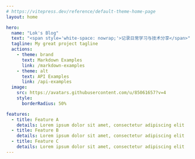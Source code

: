 ```yaml
---
# https://vitepress.dev/reference/default-theme-home-page
layout: home

hero:
  name: "Lok's Blog"
  text: "<span style='white-space: nowrap;'>记录日常学习与技术分享</span>"
  tagline: My great project tagline
  actions:
    - theme: brand
      text: Markdown Examples
      link: /markdown-examples
    - theme: alt
      text: API Examples
      link: /api-examples
  image: 
    src: https://avatars.githubusercontent.com/u/85061657?v=4
    style: 
      borderRadius: 50%

features:
  - title: Feature A
    details: Lorem ipsum dolor sit amet, consectetur adipiscing elit
  - title: Feature B
    details: Lorem ipsum dolor sit amet, consectetur adipiscing elit
  - title: Feature C
    details: Lorem ipsum dolor sit amet, consectetur adipiscing elit
---
```


<DataPanel />
<Confetti />